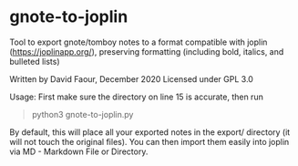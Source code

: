 # gnote-to-joplin
Tool to export gnote/tomboy notes to a format compatible with joplin (https://joplinapp.org/), preserving formatting (including bold, italics, and bulleted lists)

Written by David Faour, December 2020
Licensed under GPL 3.0

Usage:
First make sure the directory on line 15 is accurate, then run

>python3 gnote-to-joplin.py

By default, this will place all your exported notes in the export/ directory (it will not touch the original files). You can then import them easily into joplin via MD - Markdown File or Directory.
